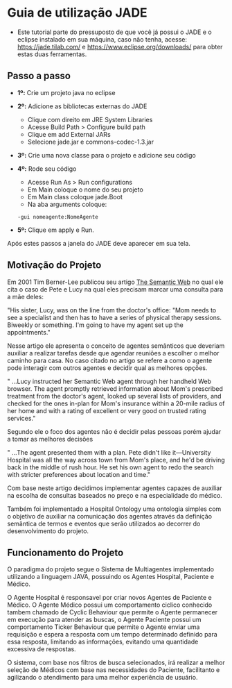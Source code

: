 # Guia de utilização JADE

* Este tutorial parte do pressuposto de que você já possui o JADE e o eclipse instalado em sua máquina, caso não tenha, acesse: https://jade.tilab.com/ e https://www.eclipse.org/downloads/ para obter estas duas ferramentas.

## Passo a passo

* **1º:** Crie um projeto java no eclipse

* **2º:** Adicione as bibliotecas externas do JADE
    - Clique com direito em JRE System Libraries
    - Acesse Build Path > Configure build path
    - Clique em add External JARs
    - Selecione jade.jar e commons-codec-1.3.jar

* **3º:** Crie uma nova classe para o projeto e adicione seu código

* **4º:** Rode seu código
    - Acesse Run As > Run configurations
    - Em Main coloque o nome do seu projeto
    - Em Main class coloque jade.Boot
    - Na aba arguments coloque:
     ```
     -gui nomeagente:NomeAgente
     ```

* **5º:** Clique em apply e Run.

Após estes passos a janela do JADE deve aparecer em sua tela.

## Motivação do Projeto

Em 2001 Tim Berner-Lee publicou seu artigo [The Semantic Web](https://www-sop.inria.fr/acacia/cours/essi2006/Scientific%20American_%20Feature%20Article_%20The%20Semantic%20Web_%20May%202001.pdf) no qual ele cita o caso de Pete e Lucy na qual eles precisam marcar uma consulta para a mãe deles:

"His sister, Lucy, was on the line from the doctor's office: "Mom needs to see a specialist and then has to have a series of physical therapy sessions. Biweekly or something. I'm going to have my agent set up the appointments."

Nesse artigo ele apresenta o conceito de agentes semânticos que deveriam auxiliar a realizar tarefas desde que agendar reuniões a escolher o melhor caminho para casa. No caso citado no artigo se refere a como o agente pode interagir com outros agentes e decidir qual as melhores opções.

" ...Lucy instructed her Semantic Web agent through her handheld Web browser. The agent promptly
retrieved information about Mom's prescribed treatment from the doctor's agent, looked up several lists of providers,
and checked for the ones in-plan for Mom's insurance within a 20-mile radius of her home and with a rating of
excellent or very good on trusted rating services." 

Segundo ele o foco dos agentes não é decidir pelas pessoas porém ajudar a tomar as melhores decisões

" ...The agent presented them with a plan. Pete didn't like it—University Hospital was all the way across
town from Mom's place, and he'd be driving back in the middle of rush hour. He set his own agent to redo the search
with stricter preferences about location and time."

Com base neste artigo decidimos implementar agentes capazes de auxiliar na escolha de consultas baseados no preço e na especialidade do médico.

Também foi implementado a Hospital Ontology uma ontologia simples com o objetivo de auxiliar na comunicação dos agentes através da definição semântica de termos e eventos que serão utilizados ao decorrer do desenvolvimento do projeto.

## Funcionamento do Projeto

O paradigma do projeto segue o Sistema de Multiagentes implementado utilizando a linguagem JAVA, possuindo os Agentes Hospital, Paciente e Médico.

O Agente Hospital é responsavel por criar novos Agentes de Paciente e Médico. O Agente Médico possui um comportamento ciclico conhecido tambem chamado de Cyclic Behaviour que permite o Agente permanecer em execução para atender as buscas, o Agente Paciente possui um comportamento Ticker Behaviour que permite o Agente enviar uma requisição e espera a resposta com um tempo determinado definido para essa resposta, limitando as informações, evitando uma quantidade excessiva de respostas.

O sistema, com base nos filtros de busca selecionados, irá realizar a melhor seleção de Médicos com base nas necessidades do Paciente, facilitanto e agilizando o atendimento para uma melhor experiência de usuário.
